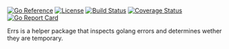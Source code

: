 [![Go Reference](https://pkg.go.dev/badge/github.com/airbusgeo/errs.svg)](https://pkg.go.dev/github.com/airbusgeo/errs)
[![License](https://img.shields.io/github/license/airbusgeo/errs.svg)](https://github.com/airbusgeo/errs/blob/main/LICENSE)
[![Build Status](https://github.com/airbusgeo/errs/workflows/build/badge.svg?branch=main&event=push)](https://github.com/airbusgeo/errs/actions?query=workflow%3Abuild+event%3Apush+branch%3Amain)
[![Coverage Status](https://coveralls.io/repos/github/airbusgeo/errs/badge.svg?branch=main)](https://coveralls.io/github/airbusgeo/errs?branch=main)
[![Go Report Card](https://goreportcard.com/badge/github.com/airbusgeo/errs)](https://goreportcard.com/report/github.com/airbusgeo/errs)


Errs is a helper package that inspects golang errors and determines wether they are temporary.

